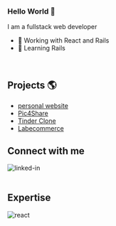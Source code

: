 ### Hello World 👋
I am a fullstack web developer 
- 🔭 Working with React and Rails
- 🌱 Learning Rails
<br>

## Projects :earth_americas:
- [personal website](https://parkournick2.github.io/personal-website/)
- [Pic4Share](http://ec2-54-172-103-84.compute-1.amazonaws.com:3000/)
- [Tinder Clone](http://nicolastinder.surge.sh/)
- [Labecommerce](http://labenu-labecommerce.surge.sh/)


## Connect with me

[<img align="left" alt="linked-in" src="https://img.shields.io/badge/linkedin-%230077B5.svg?&style=for-the-badge&logo=linkedin&logoColor=white" />](https://www.linkedin.com/in/nicolas-alexandre/)

<br>
<br>

## Expertise

<img align="left" alt="react" src="https://img.shields.io/badge/react%20-%2320232a.svg?&style=for-the-badge&logo=react&logoColor=%2361DAFB" />

<br>
<br>
